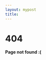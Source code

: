 ```yaml
---
layout: mypost
title:
---
```


<!--
<style type="text/css" media="screen">
  .container {
    margin: 10px auto;
    max-width: 600px;
    text-align: center;
  }
  h1 {
    margin: 30px 0;
    font-size: 4em;
    line-height: 1;
    letter-spacing: -1px;
  }
</style>

-->
<div class="container">
  <h1>404</h1>

  <p><strong>Page not found :(</strong></p>
</div>

